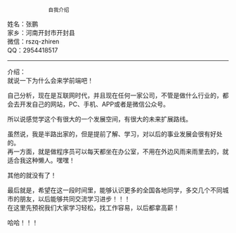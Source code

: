 				 自我介绍
姓名：张鹏   
家乡：河南开封市开封县   
微信：rszq-zhiren   
QQ：2954418517   

****
介绍：   
	就说一下为什么会来学前端吧！  
    
自己分析，现在是互联网时代，并且现在任何一家公司，不管是做什么行业的，都会去开发自己的网站，PC、手机、APP或者是微信公众号。 
      
所以说感觉学这个有很大的一个发展空间，有很大的未来扩展路线。   
   
虽然说，我是半路出家的，但是提前了解、学习，对以后的事业发展会很有好处的。   
再一方面，就是做程序员可以每天都坐在办公室，不用在外边风雨来雨里去的，就适合我这种懒人。嘿嘿！   
   
其他的就没有了！   
   
最后就是，希望在这一段时间里，能够认识更多的全国各地同学，多交几个不同城市的朋友，以后能够共同交流学习进步！！！   
在这里先预祝我们大家学习轻松，找工作容易，以后都拿高薪！   
   
哈哈！！！